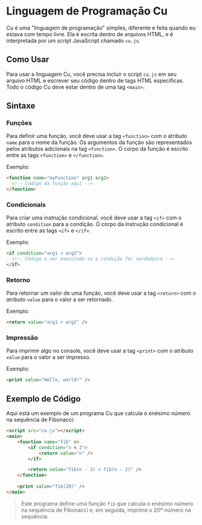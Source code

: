 # Linguagem de Programação Cu

Cu é uma "linguagem de programação" simples, diferente e feita quando eu estava com tempo livre. Ela é escrita dentro de arquivos HTML, e é interpretada por um script JavaScript chamado `cu.js`.

## Como Usar

Para usar a linguagem Cu, você precisa incluir o script `cu.js` em seu arquivo HTML e escrever seu código dentro de tags HTML específicas. Todo o código Cu deve estar dentro de uma tag `<main>`.

## Sintaxe

### Funções

Para definir uma função, você deve usar a tag `<function>` com o atributo `name` para o nome da função. Os argumentos da função são representados pelos atributos adicionais na tag `<function>`. O corpo da função é escrito entre as tags `<function>` e `</function>`.

Exemplo:
```html
<function name="myFunction" arg1 arg2>
  <!-- Código da função aqui -->
</function>
```

### Condicionais

Para criar uma instrução condicional, você deve usar a tag `<if>` com o atributo `condition` para a condição. O corpo da instrução condicional é escrito entre as tags `<if>` e `</if>`.

Exemplo:
```html
<if condition="arg1 > arg2">
  <!-- Código a ser executado se a condição for verdadeira -->
</if>
```

### Retorno

Para retornar um valor de uma função, você deve usar a tag `<return>` com o atributo `value` para o valor a ser retornado.

Exemplo:
```html
<return value="arg1 + arg2" />
```

### Impressão

Para imprimir algo no console, você deve usar a tag `<print>` com o atributo `value` para o valor a ser impresso.

Exemplo:
```html
<print value="Hello, world!" />
```

## Exemplo de Código

Aqui está um exemplo de um programa Cu que calcula o enésimo número na sequência de Fibonacci:

```html
<script src="cu.js"></script>
<main>
    <function name="fib" n>
        <if condition="n < 2">
            <return value="n" />
        </if>

        <return value="fib(n - 1) + fib(n - 2)" />
    </function>
    
    <print value="fib(20)" />
</main>
```

> Este programa define uma função `fib` que calcula o enésimo número na sequência de Fibonacci e, em seguida, imprime o 20º número na sequência.